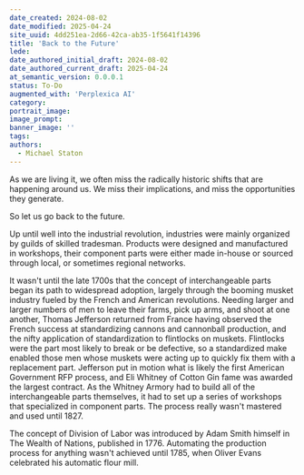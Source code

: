 ```yaml
---
date_created: 2024-08-02
date_modified: 2025-04-24
site_uuid: 4dd251ea-2d66-42ca-ab35-1f5641f14396
title: 'Back to the Future'
lede: 
date_authored_initial_draft: 2024-08-02
date_authored_current_draft: 2025-04-24
at_semantic_version: 0.0.0.1
status: To-Do
augmented_with: 'Perplexica AI'
category: 
portrait_image: 
image_prompt: 
banner_image: ''
tags:
authors:
  - Michael Staton
---
```


As we are living it, we often miss the radically historic shifts that are happening around us.  We miss their implications, and miss the opportunities they generate.  

So let us go back to the future. 

Up until well into the industrial revolution, industries were mainly organized by guilds of skilled tradesman. Products were designed and manufactured in workshops, their component parts were either made in-house or sourced through local, or sometimes regional networks. 

It wasn't until the late 1700s that the concept of interchangeable parts began its path to widespread adoption, largely through the booming musket industry fueled by the French and American revolutions. Needing larger and larger numbers of men to leave their farms, pick up arms, and shoot at one another, Thomas Jefferson returned from France having observed the French success at standardizing cannons and cannonball production, and the nifty application of standardization to flintlocks on muskets. Flintlocks were the part most likely to break or be defective, so a standardized make enabled those men whose muskets were acting up to quickly fix them with a replacement part. Jefferson put in motion what is likely the first American Government RFP process, and Eli Whitney of Cotton Gin fame was awarded the largest contract. As the Whitney Armory had to build all of the interchangeable parts themselves, it had to set up a series of workshops that specialized in component parts. The process really wasn't mastered and used until 1827.

The concept of Division of Labor was introduced by Adam Smith himself in The Wealth of Nations, published in 1776. Automating the production process for anything wasn't achieved until 1785, when Oliver Evans celebrated his automatic flour mill.
